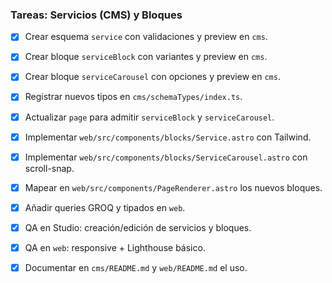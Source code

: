### Tareas: Servicios (CMS) y Bloques

- [x] Crear esquema `service` con validaciones y preview en `cms`.
- [x] Crear bloque `serviceBlock` con variantes y preview en `cms`.
- [x] Crear bloque `serviceCarousel` con opciones y preview en `cms`.
- [x] Registrar nuevos tipos en `cms/schemaTypes/index.ts`.
- [x] Actualizar `page` para admitir `serviceBlock` y `serviceCarousel`.
- [x] Implementar `web/src/components/blocks/Service.astro` con Tailwind.
- [x] Implementar `web/src/components/blocks/ServiceCarousel.astro` con scroll-snap.
- [x] Mapear en `web/src/components/PageRenderer.astro` los nuevos bloques.
- [x] Añadir queries GROQ y tipados en `web`.
- [x] QA en Studio: creación/edición de servicios y bloques.
- [x] QA en `web`: responsive + Lighthouse básico.
- [x] Documentar en `cms/README.md` y `web/README.md` el uso.


